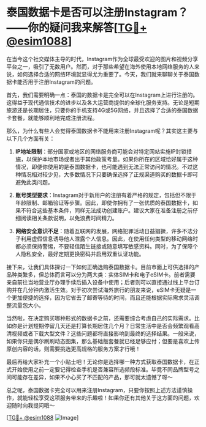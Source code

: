 # 泰国数据卡是否可以注册Instagram？——你的疑问我来解答[[TG💪+ @esim1088](https://t.me/s/esim1088)]

在当今这个社交媒体主导的时代，Instagram作为全球最受欢迎的图片和视频分享平台之一，吸引了无数用户。然而，对于那些希望在海外使用本地网络服务的人来说，如何选择合适的网络环境就显得尤为重要了。今天，我们就来聊聊关于泰国数据卡能否用于注册Instagram的问题。

首先，我们需要明确一点：泰国的数据卡是完全可以在Instagram上进行注册的。这得益于现代通信技术的进步以及各大运营商提供的全球化服务支持。无论是短期旅游还是长期居住，只要你的手机支持4G或5G网络，并且选择了合适的泰国数据卡套餐，就能够顺利地完成注册流程。

那么，为什么有些人会觉得泰国数据卡不能用来注册Instagram呢？其实这主要与以下几个方面有关：

1. **IP地址限制**：部分国家或地区的网络服务商可能会对特定网站实施IP封锁措施，以保护本地市场或者出于其他政策考量。如果你所在的区域恰好属于这种情况，即便你使用的是泰国数据卡，也可能遇到无法正常访问的情况。不过这种情况相对较少见，大多数情况下只要确保选择了正规渠道购买的数据卡即可避免此类问题。

2. **账号类型要求**：Instagram对于新用户的注册有着严格的规定，包括但不限于年龄限制、邮箱验证等步骤。因此，即使你拥有了一张优质的泰国数据卡，如果不符合这些基本条件，同样无法成功创建账户。建议大家在准备注册之前仔细阅读相关条款说明，以免浪费时间精力。

3. **网络安全意识不足**：随着互联网的发展，网络犯罪活动日益猖獗，许多不法分子利用虚假信息诱导他人泄露个人信息。因此，在使用任何类型的移动网络时都必须保持警惕，不要轻信陌生链接或随意填写敏感资料。同时，为了保障个人隐私安全，最好定期更换密码并启用双重认证功能。

接下来，让我们具体探讨一下如何正确选购泰国数据卡。目前市面上可供选择的产品种类繁多，但总体而言可以分为两大类：实体SIM卡和电子eSIM卡。前者需要亲自前往当地营业厅办理手续后插入设备中使用；后者则可以直接通过线上平台订购并在几分钟内激活生效。对于初次尝试海外旅行的朋友来说，eSIM卡无疑是一个更加便捷的选择，因为它省去了邮寄等待的时间，而且还能根据实际需求灵活调整流量包大小。

当然啦，在决定购买哪种形式的数据卡之前，还需要综合考虑自己的实际需求。比如你是计划短期停留几天还是打算长期居住几个月？日常生活中是否会频繁观看高清视频或者下载大型文件？这些问题都将直接影响到最终的选择结果。一般来说，如果你只是偶尔刷刷动态图集，那么基础版套餐就已经足够应付；但要是喜欢上传原创内容的话，则需要挑选更高规格的服务方案才行哦！

最后再给大家补充一个小贴士吧！无论你是选择哪一种方式获取泰国数据卡，在正式开始使用之前一定要记得检查手机是否兼容所选频段标准。毕竟不同品牌型号之间可能存在差异，如果不小心买了不匹配的产品，那可就太遗憾了呀～

总之呢，泰国数据卡完全可以用来注册Instagram，只要你按照上述方法谨慎操作，就能轻松享受这项服务带来的乐趣啦！如果你还有其他关于这方面的问题，欢迎随时向我提问哦～

[[TG💪+ @esim1088](https://t.me/s/esim1088) ![Image](https://i.postimg.cc/4NQfJmqS/Snipaste-2025-05-13-00-14-12.png)]